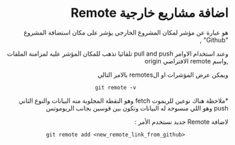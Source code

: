 <div dir="rtl">


# اضافة مشاريع خارجية Remote

هو عبارة عن مؤشر لمكان المشروع الخارجي يؤشر على مكان استضافة المشروع "Github" , 

وعند استخدام الاوامر pull and push تلقائيا تذهب للمكان المؤشر عليه لمزامنة الملفات ,واسم remote الافتراضي origin 


ويمكن عرض المؤشرات او الremotes بالامر التالي 
<div style="text-align:center">

 
<div dir="ltr">


`git remote -v `

  


</div>


</div>
*ملاحظة هناك نوعين للريموت fetch وهو النقطة المجلوبة منه البيانات والنوع الثاني push  وهو اللي منسوخة له البيانات وتكون بين قوسين بجانب الريوموتس




لاضافة Remote جديد نستخدم الأمر : 
<div style="text-align:center">

 
<div dir="ltr">


`git remote add <new_remote_link_from_github> `

  


</div>


</div>
</div>



